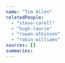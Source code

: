 ```yaml
---
name: "Tim Allen"
relatedPeople:
  - "steve-carell"
  - "hugh-laurie"
  - "rowan-atkinson"
  - "robin-williams"
sources: []
summaries:
---
```


